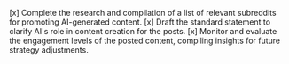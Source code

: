 [x] Complete the research and compilation of a list of relevant subreddits for promoting AI-generated content.
[x] Draft the standard statement to clarify AI's role in content creation for the posts.
[x] Monitor and evaluate the engagement levels of the posted content, compiling insights for future strategy adjustments.